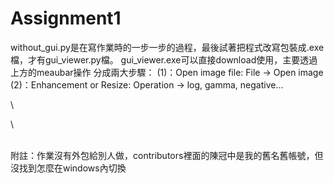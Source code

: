 # Assignment1

without_gui.py是在寫作業時的一步一步的過程，最後試著把程式改寫包裝成.exe檔，才有gui_viewer.py檔。
gui_viewer.exe可以直接download使用，主要透過上方的meaubar操作
分成兩大步驟：
(1)：Open image file:  File -> Open image
(2)：Enhancement or Resize:  Operation -> log, gamma, negative...





\

\

\
附註：作業沒有外包給別人做，contributors裡面的陳冠中是我的舊名舊帳號，但沒找到怎麼在windows內切換
